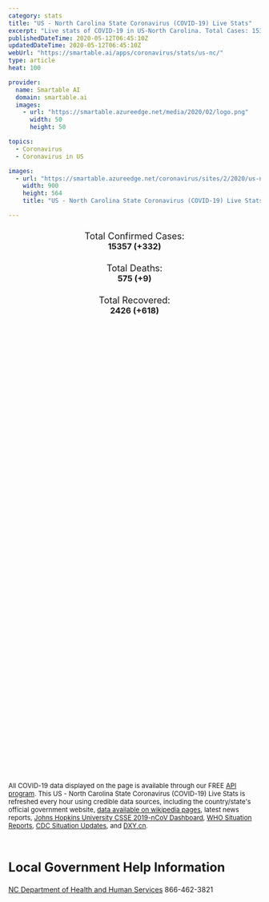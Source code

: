 ```yaml
---
category: stats
title: "US - North Carolina State Coronavirus (COVID-19) Live Stats"
excerpt: "Live stats of COVID-19 in US-North Carolina. Total Cases: 15357 (+332), Deaths: 575 (+9), Recoveries: 2426(+618)."
publishedDateTime: 2020-05-12T06:45:10Z
updatedDateTime: 2020-05-12T06:45:10Z
webUrl: "https://smartable.ai/apps/coronavirus/stats/us-nc/"
type: article
heat: 100

provider:
  name: Smartable AI
  domain: smartable.ai
  images:
    - url: "https://smartable.azureedge.net/media/2020/02/logo.png"
      width: 50
      height: 50

topics:
  - Coronavirus
  - Coronavirus in US

images:
  - url: "https://smartable.azureedge.net/coronavirus/sites/2/2020/us-nc.jpg"
    width: 900
    height: 564
    title: "US - North Carolina State Coronavirus (COVID-19) Live Stats"

---
```

<div class="total-stats" style="text-align: center;">
    <h3>
	    <div style="font-size: 18px; font-weight: 400;">Total Confirmed Cases:</div>
	    15357 (<span class='red'>+332</span>)
    </h3>
    <h3>
	    <div style="font-size: 18px; font-weight: 400;">Total Deaths:</div>
	    575 (<span class='red'>+9</span>)
    </h3>
    <h3>
	    <div style="font-size: 18px; font-weight: 400;">Total Recovered:</div>
	    2426 (<span class='green'>+618</span>)
    </h3>
</div>

<script type="text/javascript" src="https://www.gstatic.com/charts/loader.js"></script>

<div id="time_series_chart" style="width: 100%; height: 400px;"></div>
<script type="text/javascript">
  google.charts.load('current', {'packages':['corechart']});
  google.charts.setOnLoadCallback(drawChart);
  function drawChart() {
    var data = google.visualization.arrayToDataTable([
      ['Date', 'Total Cases', 'Total Deaths', 'Total Recovered'],
      ['1/22/2020', 0, 0, 0],['1/23/2020', 0, 0, 0],['1/24/2020', 0, 0, 0],['1/25/2020', 0, 0, 0],['1/26/2020', 0, 0, 0],['1/27/2020', 0, 0, 0],['1/28/2020', 0, 0, 0],['1/29/2020', 0, 0, 0],['1/30/2020', 0, 0, 0],['1/31/2020', 0, 0, 0],['2/1/2020', 0, 0, 0],['2/2/2020', 0, 0, 0],['2/3/2020', 0, 0, 0],['2/4/2020', 0, 0, 0],['2/5/2020', 0, 0, 0],['2/6/2020', 0, 0, 0],['2/7/2020', 0, 0, 0],['2/8/2020', 0, 0, 0],['2/9/2020', 0, 0, 0],['2/10/2020', 0, 0, 0],['2/11/2020', 0, 0, 0],['2/12/2020', 0, 0, 0],['2/13/2020', 0, 0, 0],['2/14/2020', 0, 0, 0],['2/15/2020', 0, 0, 0],['2/16/2020', 0, 0, 0],['2/17/2020', 0, 0, 0],['2/18/2020', 0, 0, 0],['2/19/2020', 0, 0, 0],['2/20/2020', 0, 0, 0],['2/21/2020', 0, 0, 0],['2/22/2020', 0, 0, 0],['2/23/2020', 0, 0, 0],['2/24/2020', 0, 0, 0],['2/25/2020', 0, 0, 0],['2/26/2020', 0, 0, 0],['2/27/2020', 0, 0, 0],['2/28/2020', 0, 0, 0],['2/29/2020', 0, 0, 0],['3/1/2020', 0, 0, 0],['3/2/2020', 0, 0, 0],['3/3/2020', 1, 0, 0],['3/4/2020', 1, 0, 0],['3/5/2020', 1, 0, 0],['3/6/2020', 2, 0, 0],['3/7/2020', 2, 0, 0],['3/8/2020', 2, 0, 0],['3/9/2020', 2, 0, 0],['3/10/2020', 11, 0, 0],['3/11/2020', 11, 0, 0],['3/12/2020', 21, 0, 0],['3/13/2020', 24, 0, 0],['3/14/2020', 33, 0, 0],['3/15/2020', 37, 0, 0],['3/16/2020', 45, 0, 0],['3/17/2020', 70, 0, 0],['3/18/2020', 97, 0, 0],['3/19/2020', 144, 0, 0],['3/20/2020', 194, 0, 0],['3/21/2020', 288, 0, 0],['3/22/2020', 316, 0, 0],['3/23/2020', 425, 0, 0],['3/24/2020', 517, 0, 0],['3/25/2020', 630, 2, 0],['3/26/2020', 760, 3, 0],['3/27/2020', 943, 5, 0],['3/28/2020', 1061, 5, 0],['3/29/2020', 1196, 6, 0],['3/30/2020', 1386, 8, 0],['3/31/2020', 1568, 12, 0],['4/1/2020', 1774, 16, 5],['4/2/2020', 2047, 21, 37],['4/3/2020', 2341, 29, 40],['4/4/2020', 2512, 34, 61],['4/5/2020', 2688, 41, 118],['4/6/2020', 3043, 50, 140],['4/7/2020', 3336, 57, 190],['4/8/2020', 3581, 67, 210],['4/9/2020', 3839, 82, 281],['4/10/2020', 4096, 87, 284],['4/11/2020', 4407, 89, 313],['4/12/2020', 4608, 91, 325],['4/13/2020', 4987, 111, 325],['4/14/2020', 5145, 120, 883],['4/15/2020', 5430, 138, 889],['4/16/2020', 5674, 155, 964],['4/17/2020', 6204, 181, 997],['4/18/2020', 6382, 191, 1177],['4/19/2020', 6604, 200, 1177],['4/20/2020', 6985, 220, 1247],['4/21/2020', 7141, 245, 1302],['4/22/2020', 7551, 267, 1302],['4/23/2020', 7826, 281, 1302],['4/24/2020', 8258, 293, 1302],['4/25/2020', 8772, 305, 1302],['4/26/2020', 9067, 325, 1302],['4/27/2020', 9496, 341, 1302],['4/28/2020', 9924, 363, 1302],['4/29/2020', 10331, 381, 1302],['4/30/2020', 10894, 406, 1808],['5/1/2020', 11222, 415, 1808],['5/2/2020', 11701, 431, 1808],['5/3/2020', 11880, 437, 1808],['5/4/2020', 12074, 446, 1808],['5/5/2020', 12604, 473, 1808],['5/6/2020', 13146, 493, 1808],['5/7/2020', 13630, 519, 1808],['5/8/2020', 14093, 534, 1808],['5/9/2020', 14564, 552, 1808],['5/10/2020', 15025, 566, 1808],['5/11/2020', 15357, 575, 2426],
    ]);
    var options = {
      curveType: 'none',
      chartArea: {'width': '80%', 'height': '80%'},
      legend: { position: 'top' },
      lineWidth: 5,
      colors: ['#f60109', '#444444', '#81B71F']
    };
    var chart = new google.visualization.LineChart(document.getElementById('time_series_chart'));
    chart.draw(data, options);
  }
</script>

<div id="geo_chart" style="width: 100%; height: 500px;"></div>
<script type="text/javascript">
  google.charts.load('current', {
    'packages':['geochart'],
    'mapsApiKey': 'AIzaSyDk1HhVhLaveyKrUhhHZ5YwzIpEcbdal6U'
  });
  google.charts.setOnLoadCallback(drawRegionsMap);
  function drawRegionsMap() {
    var data = google.visualization.arrayToDataTable([
      ['LATITUDE', 'LONGITUDE', 'DESCRIPTION', 'Total Cases', 'Total Deaths'],
      [36.0876, -79.2756, "Alamance", 183, 7],[35.8162, -81.2962, "Alexander", 12, 0],[36.5035, -81.1218, "Alleghany", 8, 0],[35.303, -76.7889, "Beaufort", 31, 0],[36.2015, -76.7663, "Bertie", 61, 3],[34.283, -78.029, "Brunswick", 50, 3],[35.6142, -82.3275, "Buncombe", 102, 5],[35.7181, -81.4211, "Burke", 137, 11],[35.4764, -80.6403, "Cabarrus", 352, 17],[35.9436, -81.458, "Caldwell", 60, 0],[34.2465, -80.607, "Camden", 4, 0],[34.6973, -77.0572, "Carteret", 32, 3],[36.5372, -79.2081, "Caswell", 41, 1],[35.5853, -81.2201, "Catawba", 83, 2],[35.7211, -79.1781, "Chatham", 458, 11],[35.1771, -83.9265, "Cherokee", 27, 1],[36.058, -76.6008, "Chowan", 11, 0],[35.5127, -81.6168, "Cleveland", 50, 2],[34.3189, -78.5934, "Columbus", 213, 16],[35.2155, -77.4337, "Craven", 55, 4],[35.2133, -78.677, "Cumberland", 368, 9],[36.3513, -75.9527, "Currituck", 9, 0],[35.9475, -75.6275, "Dare", 21, 1],[35.8813, -80.0807, "Davidson", 205, 10],[35.9468, -80.4045, "Davie", 37, 2],[34.8271, -77.9247, "Duplin", 258, 4],[36.0418, -78.8091, "Durham", 886, 34],[35.9896, -77.58, "Edgecombe", 155, 7],[36.2587, -80.236, "Forsyth", 395, 5],[36.1011, -78.4522, "Franklin", 111, 22],[35.2652, -81.0805, "Gaston", 178, 5],[36.4475, -78.5689, "Granville", 240, 6],[35.4505, -77.6768, "Greene", 36, 1],[35.9905, -79.9937, "Guilford", 641, 38],[36.4452, -77.649, "Halifax", 94, 1],[35.3999, -78.814, "Harnett", 228, 13],[35.4481, -82.4294, "Henderson", 230, 28],[36.3567, -76.9105, "Hertford", 51, 1],[34.9358, -79.2999, "Hoke", 123, 0],[35.5472, -76.2261, "Hyde", 1, 0],[35.6871, -80.8832, "Iredell", 153, 6],[35.2958, -83.1954, "Jackson", 22, 1],[35.4669, -78.1612, "Johnston", 212, 18],[35.4874, -79.1772, "Lee", 277, 1],[35.2236, -77.6333, "Lenoir", 122, 4],[35.4193, -80.9999, "Lincoln", 40, 0],[35.6775, -82.0014, "McDowell", 30, 1],[35.0864, -80.8915, "Mecklenburg", 2134, 63],[36.0154, -82.1582, "Mitchell", 5, 0],[35.2162, -80.0046, "Montgomery", 46, 2],[35.2533, -79.2845, "Moore", 156, 9],[36.0114, -77.8572, "Nash", 123, 3],[34.123, -77.8834, "New Hanover", 117, 3],[36.4965, -77.6448, "Northampton", 123, 7],[34.7498, -77.3209, "Onslow", 56, 2],[36.0806, -79.1718, "Orange", 253, 33],[35.1449, -76.8447, "Pamlico", 8, 0],[36.2942, -76.236, "Pasquotank", 82, 3],[36.1813, -76.4673, "Perquimans", 17, 2],[36.3905, -78.9811, "Person", 31, 1],[35.3804, -77.4334, "Pitt", 169, 2],[35.266, -82.1985, "Polk", 31, 2],[35.8556, -79.5682, "Randolph", 354, 6],[34.4751, -79.037, "Robeson", 391, 6],[35.6821, -80.4275, "Rowan", 488, 25],[35.3624, -81.836, "Rutherford", 154, 7],[34.7859, -78.3947, "Sampson", 167, 1],[34.7691, -79.445, "Scotland", 41, 0],[35.2336, -80.4303, "Stanly", 30, 4],[36.5233, -80.8671, "Surry", 43, 1],[35.4262, -83.4474, "Swain", 5, 0],[35.1458, -82.8201, "Transylvania", 8, 0],[35.0699, -80.6453, "Union", 301, 17],[36.3259, -78.4155, "Vance", 162, 12],[35.8032, -78.5661, "Wake", 1051, 23],[35.8786, -76.617, "Washington", 25, 3],[36.2074, -81.786, "Watauga", 9, 0],[35.3777, -77.972, "Wayne", 752, 13],[36.2469, -81.1142, "Wilkes", 242, 1],[35.6055, -77.82, "Wilson", 216, 8],[36.2336, -80.8351, "Yadkin", 54, 1],[35.0463, -83.8181, "Clay", 8, 0],[35.9443, -77.2067, "Martin", 31, 1],[34.9645, -80.0746, "Anson", 38, 0],[36.4428, -79.5433, "Rockingham", 43, 2],[36.4113, -80.2122, "Stokes", 11, 0],[35.1798, -83.3809, "Macon", 3, 1],[36.4072, -76.7566, "Gates", 11, 0],[35.524, -83.0642, "Haywood", 18, 0],[34.7332, -78.7903, "Bladen", 54, 1],[36.3944, -81.4898, "Ashe", 13, 0],[36.4396, -78.0839, "Warren", 23, 0],[34.5166, -77.9174, "Pender", 39, 1],[34.9386, -79.7608, "Richmond", 91, 2],[35.064, -77.3553, "Jones", 20, 3],[35.9201, -76.242, "Tyrrell", 5, 0],[35.8237518, -82.6915429, "Madison", 1, 0],[35.3634623, -83.804868, "Graham", 2, 0],[35.888897, -82.345189, "Yancey", 9, 0],
    ]);
    var options = {
      backgroundColor: {fill:'transparent',stroke:'#FFF' ,strokeWidth:0 }, 
      displayMode: 'markers',
      region: 'US-NC', 
      resolution: 'metros',
      colorAxis: {colors: ['#F27D81', '#f60109']},
      sizeAxis: {minSize:3,  maxSize:12},
    };
    var chart = new google.visualization.GeoChart(document.getElementById('geo_chart'));
    chart.draw(data, options);
  };
</script>

<div id="geo_table"></div>
<script type="text/javascript">
  google.charts.load('current', {'packages':['table']});
  google.charts.setOnLoadCallback(drawTable);
  function drawTable() {
    var data = new google.visualization.DataTable();
    data.addColumn('string', 'Location');
    data.addColumn('number', 'Total Cases');
    data.addColumn('number', 'New Cases');
    data.addColumn('number', 'Active Cases');
    data.addColumn('number', 'Total Deaths');
    data.addColumn('number', 'New Deaths');
    data.addColumn('number', 'Total Recovered');
    data.addRows([
      [{v:"Alamance", f:"Alamance"}, 183, 10, 149, 7, 2, 27],[{v:"Alexander", f:"Alexander"}, 12, 0, 12, 0, 0, 0],[{v:"Alleghany", f:"Alleghany"}, 8, 0, 8, 0, 0, 0],[{v:"Beaufort", f:"Beaufort"}, 31, 0, 21, 0, 0, 10],[{v:"Bertie", f:"Bertie"}, 61, 0, 58, 3, 0, 0],[{v:"Brunswick", f:"Brunswick"}, 50, 0, 18, 3, 0, 29],[{v:"Buncombe", f:"Buncombe"}, 102, 2, 63, 5, 0, 34],[{v:"Burke", f:"Burke"}, 137, 1, 126, 11, 0, 0],[{v:"Cabarrus", f:"Cabarrus"}, 352, 0, 270, 17, 0, 65],[{v:"Caldwell", f:"Caldwell"}, 60, 0, 46, 0, 0, 14],[{v:"Camden", f:"Camden"}, 4, 0, 4, 0, 0, 0],[{v:"Carteret", f:"Carteret"}, 32, 0, 12, 3, 0, 17],[{v:"Caswell", f:"Caswell"}, 41, 2, 40, 1, 0, 0],[{v:"Catawba", f:"Catawba"}, 83, 1, 81, 2, 0, 0],[{v:"Chatham", f:"Chatham"}, 458, 3, 447, 11, 0, 0],[{v:"Cherokee", f:"Cherokee"}, 27, 0, 20, 1, 0, 6],[{v:"Chowan", f:"Chowan"}, 11, 0, 11, 0, 0, 0],[{v:"Cleveland", f:"Cleveland"}, 50, 0, 21, 2, 0, 27],[{v:"Columbus", f:"Columbus"}, 213, 10, 197, 16, 2, 0],[{v:"Craven", f:"Craven"}, 55, 1, 32, 4, 0, 19],[{v:"Cumberland", f:"Cumberland"}, 368, 0, 359, 9, 0, 0],[{v:"Currituck", f:"Currituck"}, 9, 0, 9, 0, 0, 0],[{v:"Dare", f:"Dare"}, 21, 2, 6, 1, 0, 14],[{v:"Davidson", f:"Davidson"}, 205, 3, 124, 10, 0, 71],[{v:"Davie", f:"Davie"}, 37, 2, 35, 2, 0, 0],[{v:"Duplin", f:"Duplin"}, 258, 16, 254, 4, 0, 0],[{v:"Durham", f:"Durham"}, 886, 0, 852, 34, 0, 0],[{v:"Edgecombe", f:"Edgecombe"}, 155, 2, 130, 7, 0, 18],[{v:"Forsyth", f:"Forsyth"}, 395, 9, 295, 5, 0, 95],[{v:"Franklin", f:"Franklin"}, 111, 0, 89, 22, 0, 0],[{v:"Gaston", f:"Gaston"}, 178, 0, 85, 5, 0, 88],[{v:"Granville", f:"Granville"}, 240, 0, 234, 6, 0, 0],[{v:"Greene", f:"Greene"}, 36, 2, 27, 1, 0, 8],[{v:"Guilford", f:"Guilford"}, 641, 49, 603, 38, 0, 0],[{v:"Halifax", f:"Halifax"}, 94, 3, 73, 1, 0, 20],[{v:"Harnett", f:"Harnett"}, 228, 11, 215, 13, 0, 0],[{v:"Henderson", f:"Henderson"}, 230, 4, 202, 28, 1, 0],[{v:"Hertford", f:"Hertford"}, 51, 2, 48, 1, 0, 2],[{v:"Hoke", f:"Hoke"}, 123, 3, 123, 0, 0, 0],[{v:"Hyde", f:"Hyde"}, 1, 0, 1, 0, 0, 0],[{v:"Iredell", f:"Iredell"}, 153, 2, 147, 6, 0, 0],[{v:"Jackson", f:"Jackson"}, 22, 0, 21, 1, 0, 0],[{v:"Johnston", f:"Johnston"}, 212, 7, 192, 18, 1, 2],[{v:"Lee", f:"Lee"}, 277, 9, 275, 1, 0, 1],[{v:"Lenoir", f:"Lenoir"}, 122, 4, 118, 4, 0, 0],[{v:"Lincoln", f:"Lincoln"}, 40, 0, 40, 0, 0, 0],[{v:"McDowell", f:"McDowell"}, 30, 0, 29, 1, 0, 0],[{v:"Mecklenburg", f:"Mecklenburg"}, 2134, 60, 1563, 63, 2, 508],[{v:"Mitchell", f:"Mitchell"}, 5, 0, 2, 0, 0, 3],[{v:"Montgomery", f:"Montgomery"}, 46, 1, 38, 2, 0, 6],[{v:"Moore", f:"Moore"}, 156, 5, 147, 9, 0, 0],[{v:"Nash", f:"Nash"}, 123, 0, 110, 3, 0, 10],[{v:"New Hanover", f:"New Hanover"}, 117, 10, 82, 3, 0, 32],[{v:"Northampton", f:"Northampton"}, 123, 5, 94, 7, 0, 22],[{v:"Onslow", f:"Onslow"}, 56, 2, 46, 2, 0, 8],[{v:"Orange", f:"Orange"}, 253, 1, 220, 33, 0, 0],[{v:"Pamlico", f:"Pamlico"}, 8, 0, 2, 0, 0, 6],[{v:"Pasquotank", f:"Pasquotank"}, 82, 0, 79, 3, 0, 0],[{v:"Perquimans", f:"Perquimans"}, 17, 0, 15, 2, 0, 0],[{v:"Person", f:"Person"}, 31, 1, 30, 1, 0, 0],[{v:"Pitt", f:"Pitt"}, 169, 4, 167, 2, 0, 0],[{v:"Polk", f:"Polk"}, 31, 0, 29, 2, 0, 0],[{v:"Randolph", f:"Randolph"}, 354, 16, 348, 6, 0, 0],[{v:"Robeson", f:"Robeson"}, 391, 3, 385, 6, 0, 0],[{v:"Rowan", f:"Rowan"}, 488, 5, 409, 25, 0, 54],[{v:"Rutherford", f:"Rutherford"}, 154, 2, 147, 7, 0, 0],[{v:"Sampson", f:"Sampson"}, 167, 11, 163, 1, 0, 3],[{v:"Scotland", f:"Scotland"}, 41, 1, 41, 0, 0, 0],[{v:"Stanly", f:"Stanly"}, 30, 0, 26, 4, 0, 0],[{v:"Surry", f:"Surry"}, 43, 2, 42, 1, 0, 0],[{v:"Swain", f:"Swain"}, 5, 0, 5, 0, 0, 0],[{v:"Transylvania", f:"Transylvania"}, 8, 0, 8, 0, 0, 0],[{v:"Union", f:"Union"}, 301, 4, 284, 17, 0, 0],[{v:"Vance", f:"Vance"}, 162, 1, 150, 12, 0, 0],[{v:"Wake", f:"Wake"}, 1051, 13, 1028, 23, 0, 0],[{v:"Washington", f:"Washington"}, 25, 0, 22, 3, 0, 0],[{v:"Watauga", f:"Watauga"}, 9, 0, 9, 0, 0, 0],[{v:"Wayne", f:"Wayne"}, 752, 9, 721, 13, 0, 18],[{v:"Wilkes", f:"Wilkes"}, 242, 3, 241, 1, 0, 0],[{v:"Wilson", f:"Wilson"}, 216, 4, 172, 8, 0, 36],[{v:"Yadkin", f:"Yadkin"}, 54, 0, 48, 1, 0, 5],[{v:"Clay", f:"Clay"}, 8, 0, 5, 0, 0, 3],[{v:"Martin", f:"Martin"}, 31, 2, 30, 1, 0, 0],[{v:"Anson", f:"Anson"}, 38, 0, 29, 0, 0, 9],[{v:"Rockingham", f:"Rockingham"}, 43, 3, 34, 2, 0, 7],[{v:"Stokes", f:"Stokes"}, 11, 0, 11, 0, 0, 0],[{v:"Macon", f:"Macon"}, 3, 0, 1, 1, 0, 1],[{v:"Gates", f:"Gates"}, 11, 0, 11, 0, 0, 0],[{v:"Haywood", f:"Haywood"}, 18, 0, 15, 0, 0, 3],[{v:"Bladen", f:"Bladen"}, 54, 2, 52, 1, 0, 1],[{v:"Ashe", f:"Ashe"}, 13, 0, 13, 0, 0, 0],[{v:"Warren", f:"Warren"}, 23, 0, 23, 0, 0, 0],[{v:"Pender", f:"Pender"}, 39, 0, 38, 1, 0, 0],[{v:"Richmond", f:"Richmond"}, 91, 1, 89, 2, 0, 0],[{v:"Jones", f:"Jones"}, 20, 1, 17, 3, 1, 0],[{v:"Tyrrell", f:"Tyrrell"}, 5, 0, 5, 0, 0, 0],[{v:"Madison", f:"Madison"}, 1, 0, 1, 0, 0, 0],[{v:"Graham", f:"Graham"}, 2, 0, 2, 0, 0, 0],[{v:"Yancey", f:"Yancey"}, 9, 0, 9, 0, 0, 0],
    ]);
    data.setProperty(0, 0, 'style', 'min-width:100px');
    var table = new google.visualization.Table(document.getElementById('geo_table'));
    table.draw(data, {allowHtml: true, sortColumn: 2, sortAscending: false, width: '660px', height: '100%'});
  }
</script>

<span style="font-size: 13px">All COVID-19 data displayed on the page is available through our FREE <a href="https://developer.smartable.ai">API program</a>. This US - North Carolina State Coronavirus (COVID-19) Live Stats is refreshed every hour using credible data sources, including the country/state's official government website, <a href="https://en.wikipedia.org/wiki/2019%E2%80%9320_coronavirus_pandemic" target="_blank">data available on wikipedia pages</a>, latest news reports, <a href="https://systems.jhu.edu/research/public-health/ncov/" target="_blank">Johns Hopkins University CSSE 2019-nCoV Dashboard</a>, <a href="https://www.who.int/emergencies/diseases/novel-coronavirus-2019/situation-reports" target="_blank">WHO Situation Reports</a>, <a href="https://www.cdc.gov/coronavirus/2019-ncov/index.html" target="_blank">CDC Situation Updates</a>, and <a href="https://ncov.dxy.cn/ncovh5/view/pneumonia" target="_blank">DXY.cn</a>.</span>

<h2 id="news" class="center" style="margin-top: 60px; font-size: 25px;">Local Government Help Information</h2>
<div class="info center">
<a href="https://www.ncdhhs.gov/divisions/public-health/coronavirus-disease-2019-covid-19-response-north-carolina" target="_blank">NC Department of Health and Human Services</a> 866-462-3821
</div>

